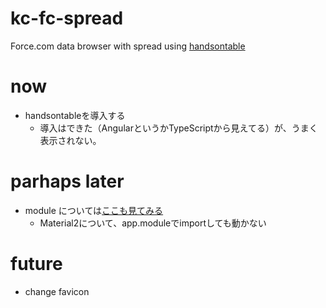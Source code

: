 # kc-fc-spread
Force.com data browser with spread using [handsontable](https://github.com/handsontable/handsontable)

# now
+ handsontableを導入する
  + 導入はできた（AngularというかTypeScriptから見えてる）が、うまく表示されない。

# parhaps later
+ module については[ここも見てみる](https://github.com/angular/material2/issues/1516)
  + Material2について、app.moduleでimportしても動かない

# future
+ change favicon

